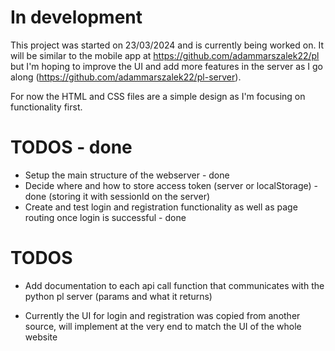 # In development

This project was started on 23/03/2024 and is currently being worked on. It will be similar to the mobile app at https://github.com/adammarszalek22/pl but I'm hoping to improve the UI and add more features in the server as I go along (https://github.com/adammarszalek22/pl-server).

For now the HTML and CSS files are a simple design as I'm focusing on functionality first.

# TODOS - done

- Setup the main structure of the webserver - done
- Decide where and how to store access token (server or localStorage) - done (storing it with sessionId on the server)
- Create and test login and registration functionality as well as page routing once login is successful - done

# TODOS

- Add documentation to each api call function that communicates with the python pl server (params and what it returns)

- Currently the UI for login and registration was copied from another source, will implement at the very end to match the UI of the whole website